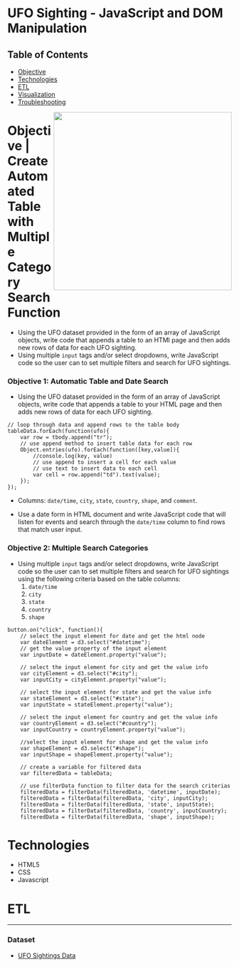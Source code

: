 # UFO Sighting - JavaScript and DOM Manipulation

## Table of Contents
* [Objective](#Objective)
* [Technologies](#Technologies)
* [ETL](#ETL)
* [Visualization](#Visualization)
* [Troubleshooting](#Troubleshooting)

<img src="website_screenshot.png" width=400 align=right>

# Objective | Create Automated Table with Multiple Category Search Function
* Using the UFO dataset provided in the form of an array of JavaScript objects, write code that appends a table to an HTMl page and then adds new rows of data for each UFO sighting.
* Using multiple `input` tags and/or select dropdowns, write JavaScript code so the user can to set multiple filters and search for UFO sightings.

### Objective 1: Automatic Table and Date Search

* Using the UFO dataset provided in the form of an array of JavaScript objects, write code that appends a table to your HTML page and then adds new rows of data for each UFO sighting.

```
// loop through data and append rows to the table body
tableData.forEach(function(ufo){
    var row = tbody.append("tr");
    // use append method to insert table data for each row
    Object.entries(ufo).forEach(function([key,value]){
        //console.log(key, value)
        // use append to insert a cell for each value
        // use text to insert data to each cell
        var cell = row.append("td").text(value);
    });
});
```
* Columns: `date/time`, `city`, `state`, `country`, `shape`, and `comment`.

* Use a date form in HTML document and write JavaScript code that will listen for events and search through the `date/time` column to find rows that match user input.


### Objective 2: Multiple Search Categories

* Using multiple `input` tags and/or select dropdowns, write JavaScript code so the user can to set multiple filters and search for UFO sightings using the following criteria based on the table columns:
  1. `date/time`
  2. `city`
  3. `state`
  4. `country`
  5. `shape`

```
button.on("click", function(){
    // select the input element for date and get the html node
    var dateElement = d3.select("#datetime");
    // get the value property of the input element
    var inputDate = dateElement.property("value");
    
    // select the input element for city and get the value info
    var cityElement = d3.select("#city");
    var inputCity = cityElement.property("value");

    // select the input element for state and get the value info
    var stateElement = d3.select("#state");
    var inputState = stateElement.property("value");

    // select the input element for country and get the value info
    var countryElement = d3.select("#country");
    var inputCountry = countryElement.property("value");

    //select the input element for shape and get the value info
    var shapeElement = d3.select("#shape");
    var inputShape = shapeElement.property("value");

    // create a variable for filtered data
    var filteredData = tableData;

    // use filterData function to filter data for the search criterias
    filteredData = filterData(filteredData, 'datetime', inputDate);
    filteredData = filterData(filteredData, 'city', inputCity);
    filteredData = filterData(filteredData, 'state', inputState);
    filteredData = filterData(filteredData, 'country', inputCountry);
    filteredData = filterData(filteredData, 'shape', inputShape);
```

# Technologies
* HTML5
* CSS
* Javascript

# ETL

- - -

### Dataset

* [UFO Sightings Data](StarterCode/static/js/data.js)
